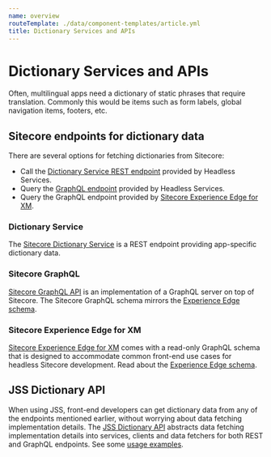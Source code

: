 ```yaml
---
name: overview
routeTemplate: ./data/component-templates/article.yml
title: Dictionary Services and APIs
---
```


# Dictionary Services and APIs

Often, multilingual apps need a dictionary of static phrases that require translation. Commonly this would be items such as form labels, global navigation items, footers, etc. 

## Sitecore endpoints for dictionary data

There are several options for fetching dictionaries from Sitecore: 

- Call the [Dictionary Service REST endpoint](/docs/fundamentals/services/dictionary/sitecore-dictionary-service) provided by Headless Services.
- Query the [GraphQL endpoint](#sitecore-graphql) provided by Headless Services.
- Query the GraphQL endpoint provided by [Sitecore Experience Edge for XM](#sitecore-experience-edge-for-xm).

### Dictionary Service
The [Sitecore Dictionary Service](/docs/fundamentals/services/dictionary/sitecore-dictionary-service) is a REST endpoint providing app-specific dictionary data.
### Sitecore GraphQL
[Sitecore GraphQL API](/docs/fundamentals/services/graphql) is an implementation of a GraphQL server on top of Sitecore. The Sitecore GraphQL schema mirrors the [Experience Edge schema](https://doc.sitecore.com/developers/101/developer-tools/en/the-experience-edge-schema.html).
### Sitecore Experience Edge for XM
[Sitecore Experience Edge for XM](https://doc.sitecore.com/developers/101/developer-tools/en/introducing-sitecore-experience-edge-for-xm.html) comes with a read-only GraphQL schema that is designed to accommodate common front-end use cases for headless Sitecore development. Read about the [Experience Edge schema](https://doc.sitecore.com/developers/101/developer-tools/en/the-experience-edge-schema.html).
## JSS Dictionary API
When using JSS, front-end developers can get dictionary data from any of the endpoints mentioned earlier, without worrying about data fetching implementation details. The [JSS Dictionary API](/docs/fundamentals/services/dictionary/jss-dictionary-api) abstracts data fetching implementation details into services, clients and data fetchers for both REST and GraphQL endpoints. See some [usage examples](/docs/fundamentals/services/dictionary/jss-dictionary-api#examples).
